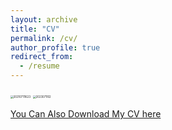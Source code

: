 ```yaml
---
layout: archive
title: "CV"
permalink: /cv/
author_profile: true
redirect_from:
  - /resume
---
```


<!-- ![202107111623](https://cdn.jsdelivr.net/gh/Catherine0120/ics_image/幻灯片1.PNG) -->
<img src="https://cdn.jsdelivr.net/gh/Catherine0120/ics_image/幻灯片1.PNG" alt="202107111623" style="zoom:30%;" />

<!-- ![2023071102](https://cdn.jsdelivr.net/gh/Catherine0120/ics_image/幻灯片2.PNG) -->
<img src="https://cdn.jsdelivr.net/gh/Catherine0120/ics_image/幻灯片2.PNG" alt="2023071102" style="zoom:30%;" />

[You Can Also Download My CV here](https://Catherine0120.github.io/Catherine0120.github.io/assets/CV.pdf)
